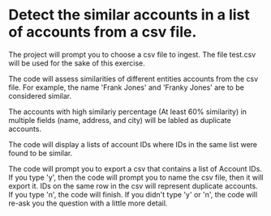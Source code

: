 # Detect the similar accounts in a list of accounts from a csv file.

The project will prompt you to choose a csv file to ingest. The file test.csv will be used for the sake of this exercise.

The code will assess similarities of different entities accounts from the csv file. For example, the name 'Frank Jones' and 'Franky Jones' are to be considered similar.

The accounts with high similariy percentage (At least 60% similarity) in multiple fields (name, address, and city) will be labled as duplicate accounts.

The code will display a lists of account IDs where IDs in the same list were found to be similar.

The code will prompt you to export a csv that contains a list of Account IDs. If you type 'y', then the code will prompt you to name the csv file, then it will export it. IDs on the same row in the csv will represent duplicate accounts. If you type 'n', the code will finish. If you didn't type 'y' or 'n', the code will re-ask you the question with a little more detail.
